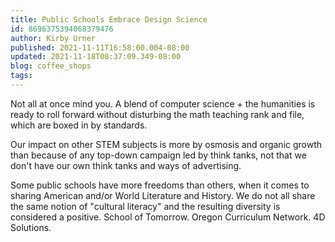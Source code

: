 ```yaml
---
title: Public Schools Embrace Design Science
id: 8696375394068379476
author: Kirby Urner
published: 2021-11-11T16:58:00.004-08:00
updated: 2021-11-18T08:37:09.349-08:00
blog: coffee_shops
tags: 
---
```


Not all at once mind you. A blend of computer science + the humanities is ready to roll forward without disturbing the math teaching rank and file, which are boxed in by standards. 

Our impact on other STEM subjects is more by osmosis and organic growth than because of any top-down campaign led by think tanks, not that we don't have our own think tanks and ways of advertising. 

Some public schools have more freedoms than others, when it comes to sharing American and/or World Literature and History.  We do not all share the same notion of "cultural literacy" and the resulting diversity is considered a positive.
School of Tomorrow.  Oregon Curriculum Network. 4D Solutions.